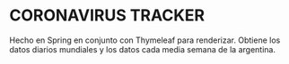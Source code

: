 # CORONAVIRUS TRACKER
Hecho en Spring en conjunto con Thymeleaf para renderizar. Obtiene los datos diarios mundiales y los datos cada media semana de la argentina.
